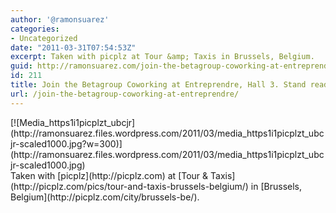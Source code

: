 ```yaml
---
author: '@ramonsuarez'
categories:
- Uncategorized
date: "2011-03-31T07:54:53Z"
excerpt: Taken with picplz at Tour &amp; Taxis in Brussels, Belgium.
guid: http://ramonsuarez.com/join-the-betagroup-coworking-at-entreprendre
id: 211
title: Join the Betagroup Coworking at Entreprendre, Hall 3. Stand ready :)
url: /join-the-betagroup-coworking-at-entreprendre/
---
```


<div class="p_embed p_image_embed">[![Media_https1i1picplzt_ubcjr](http://ramonsuarez.files.wordpress.com/2011/03/media_https1i1picplzt_ubcjr-scaled1000.jpg?w=300)](http://ramonsuarez.files.wordpress.com/2011/03/media_https1i1picplzt_ubcjr-scaled1000.jpg)</div>Taken with [picplz](http://picplz.com) at [Tour &amp; Taxis](http://picplz.com/pics/tour-and-taxis-brussels-belgium/) in [Brussels, Belgium](http://picplz.com/city/brussels-be/).